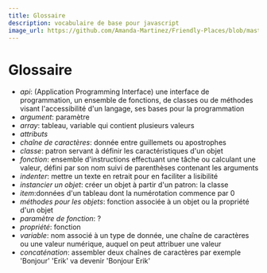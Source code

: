 ```yaml
---
title: Glossaire 
description: vocabulaire de base pour javascript
image_url: https://github.com/Amanda-Martinez/Friendly-Places/blob/master/fiches/img/glossaire.jpg?raw=true
---
```

# Glossaire

* *api*: (Application Programming Interface) une interface de programmation, un ensemble de fonctions, de classes ou de méthodes visant l'accessibilité d'un langage, ses bases pour la programmation
* *argument*: paramètre
* *array*: tableau, variable qui contient plusieurs valeurs
* *attributs* 
* *chaîne de caractères*: donnée entre guillemets ou apostrophes
* *classe*: patron servant à définir les caractéristiques d'un objet
* *fonction*: ensemble d'instructions effectuant une tâche ou calculant une valeur, défini par son nom suivi de parenthèses contenant les arguments
* *indenter*: mettre un texte en retrait pour en faciliter a lisibilité
* *instancier un objet*: créer un objet à partir d'un patron: la classe
* *item*:données d'un tableau dont la numérotation commence par 0
* *méthodes pour les objets*: fonction associée à un objet ou la propriété d'un objet
* *paramètre de fonction*: ?
* *propriété*: fonction 
* *variable*: nom associé à un type de donnée, une chaîne de caractères ou une valeur numérique, auquel on peut attribuer une valeur
* *concaténation*: assembler deux chaînes de caractères par exemple 'Bonjour' 'Erik' va devenir 'Bonjour Erik'





